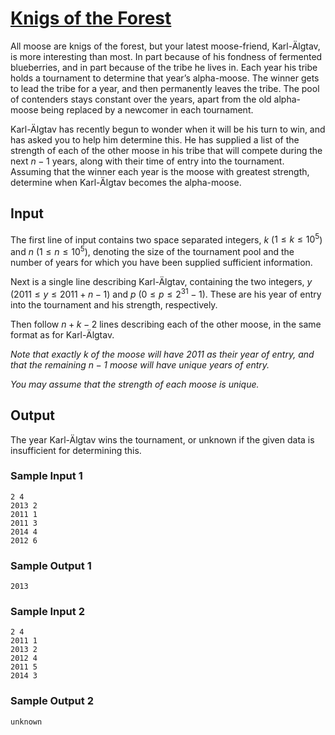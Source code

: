 # [Knigs of the Forest](https://open.kattis.com/problems/knigsoftheforest)

All moose are knigs of the forest, but your latest moose-friend, Karl-Älgtav, is
more interesting than most. In part because of his fondness of fermented
blueberries, and in part because of the tribe he lives in.  Each year his tribe
holds a tournament to determine that year’s alpha-moose.  The winner gets to
lead the tribe for a year, and then permanently leaves the tribe.  The pool of
contenders stays constant over the years, apart from the old alpha-moose being
replaced by a newcomer in each tournament.

Karl-Älgtav has recently begun to wonder when it will be his turn to win, and
has asked you to help him determine this.  He has supplied a list of the
strength of each of the other moose in his tribe that will compete during the
next $n - 1$ years, along with their time of entry into the tournament.
Assuming that the winner each year is the moose with greatest strength,
determine when Karl-Älgtav becomes the alpha-moose.

## Input

The first line of input contains two space separated integers, $k$
($1 \le k \le 10^5$) and $n$ ($1 \le n \le 10^5$), denoting the size of the
tournament pool and the number of years for which you have been supplied
sufficient information.

Next is a single line describing Karl-Älgtav, containing the two integers, $y$
($2011 \le y \le 2011 + n - 1$) and $p$ ($0 \le p \le 2^{31} - 1$).  These are
his year of entry into the tournament and his strength, respectively.

Then follow $n + k - 2$ lines describing each of the other moose, in the same
format as for Karl-Älgtav.

_Note that exactly $k$ of the moose will have $2011$ as their year of entry, and
that the remaining $n - 1$ moose will have unique years of entry._

_You may assume that the strength of each moose is unique._

## Output

The year Karl-Älgtav wins the tournament, or unknown if the given data is
insufficient for determining this.

### Sample Input 1

```
2 4
2013 2
2011 1
2011 3
2014 4
2012 6
```

### Sample Output 1

```
2013
```

### Sample Input 2

```
2 4
2011 1
2013 2
2012 4
2011 5
2014 3
```

### Sample Output 2

```
unknown
```
